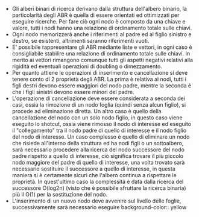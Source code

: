 - Gli alberi binari di ricerca derivano dalla struttura dell'albero binario, la particolarità degli ABR è quella di essere orientati ed ottimizzati per eseguire ricerche. Per fare ciò ogni nodo è composto da una chiave e valore, tutti i nodi hanno una relazione di ordinamento totale sulle chiavi.
- Ogni nodo memorizzerà anche i riferimenti al padre ed al figlio sinistro e destro, se esistenti, altrimenti saranno riferimenti vuoti.
- E' possibile rappresentare gli ABR mediante liste e vettori, in ogni caso è consigliabile stabilire una relazione di ordinamento totale sulle chiavi. In merito ai vettori rimangono comunque tutti gli aspetti negativi relativi alla rigidità ed eventuali operazioni di doubling o dimezzamento.
- Per quanto attiene le operazioni di inserimento e cancellazione si deve tenere conto di 2 proprietà degli ABR. La prima è relativa ai nodi, tutti i figli destri devono essere maggiori del nodo padre, mentre la seconda è che i figli sinistri devono essere minori del padre.
- L'operazione di cancellazione deve essere considerata a seconda dei casi, ossia la rimozione di un nodo foglia (quindi senza alcun figlio), si procede ad eliminazione diretta. Un altro caso è quello della cancellazione del nodo con un solo nodo figlio, in questo caso viene eseguito lo shotcut, ossia viene rimosso il nodo di interesse ed eseguito il "collegamento" tra il nodo padre di quello di interesse e il nodo figlio del nodo di interesse.
  Un caso complesso è quello di eliminare un nodo che risiede all'interno della struttura ed ha nodi figli o un sottoalbero, sarà necessario procedere alla ricerca del nodo successore del nodo padre rispetto a quello di interesse, ciò significa trovare il più piccolo nodo maggiore del padre di quello di interesse, una volta trovato sarà necessario sostituire il successore a quello di interesse, in questa maniera si è certamente sicuri che l'albero continua a rispettare le proprietà. In quest'ultimo caso la complessità è data dalla ricerca del successore O(log2n) (visto che è possibile sfruttare la ricerca binaria) più il O(1) per la sostituzione del nodo.
- L'inserimento di un nuovo nodo deve avvenire sul livello delle foglie, successivamente sarà necessario eseguire
  background-color:: yellow